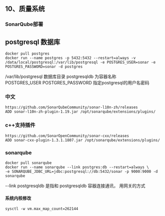 ## 10、质量系统

### SonarQube部署
## postgresql 数据库
```
docker pull postgres
docker run --name postgres -p 5432:5432 --restart=always -v /data/local/postgresql:/var/lib/postgresql -e POSTGRES_USER=sonar -e POSTGRES_PASSWORD=sonar -d postgres
```
/var/lib/postgresql 数据库目录
postgresqldb  为容器名称  
POSTGRES_USER POSTGRES_PASSWORD 指定postgresql的用户名密码

### 中文
```
https://github.com/SonarQubeCommunity/sonar-l10n-zh/releases
ADD sonar-l10n-zh-plugin-1.19.jar /opt/sonarqube/extensions/plugins/
```
### c++支持插件
```
https://github.com/SonarOpenCommunity/sonar-cxx/releases
ADD sonar-cxx-plugin-1.3.1.1807.jar /opt/sonarqube/extensions/plugins/
```


### sonarqube
```
docker pull sonarqube
docker run --name sonarqube --link postgres:db --restart=always \
-e SONARQUBE_JDBC_URL=jdbc:postgresql://db:5432/sonar -p 9000:9000 -d sonarqube
```
--link postgresqldb 是指和 postgresqldb 容器连接通讯， 用网关的方式
#### 系统内核修改
```
sysctl -w vm.max_map_count=262144
```
